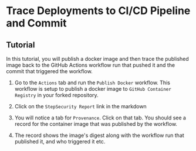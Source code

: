 # Trace Deployments to CI/CD Pipeline and Commit

## Tutorial

In this tutorial, you will publish a docker image and then trace the published image back to the GitHub Actions workflow run that pushed it and the commit that triggered the workflow.

1. Go to the `Actions` tab and run the `Publish Docker` workflow. This workflow is setup to publish a docker image to `GitHub Container Registry` in your forked repository.

2. Click on the `StepSecurity Report` link in the markdown

3. You will notice a tab for `Provenance`. Click on that tab. You should see a record for the container image that was published by the workflow.

4. The record shows the image's digest along with the workflow run that published it, and who triggered it etc.
